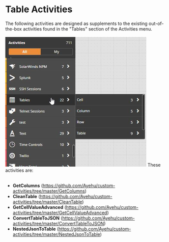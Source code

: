 <h1>Table Activities</h1>
The following activities are designed as supplements to the existing out-of-the-box activities found in the "Tables" section of the Activities menu.
<br><br>
<img src="https://raw.githubusercontent.com/Ayehu/custom-activities/master/Tables/images/table_menu.jpg">
These activities are:
<br><br>
<ul>
  <li><b>GetColumns</b> (<a href="https://github.com/Ayehu/custom-activities/tree/master/GetColumns">https://github.com/Ayehu/custom-activities/tree/master/GetColumns</a>)</li>
  <li><b>CleanTable</b> (<a href="https://github.com/Ayehu/custom-activities/tree/master/CleanTable">https://github.com/Ayehu/custom-activities/tree/master/CleanTable</a>)</li>
  <li><b>GetCellValueAdvanced</b> (<a href="https://github.com/Ayehu/custom-activities/tree/master/GetCellValueAdvanced">https://github.com/Ayehu/custom-activities/tree/master/GetCellValueAdvanced</a>)</li>
  <li><b>ConvertTableToJSON</b> (<a href="https://github.com/Ayehu/custom-activities/tree/master/ConvertTableToJSON">https://github.com/Ayehu/custom-activities/tree/master/ConvertTableToJSON</a>)</li>
  <li><b>NestedJsonToTable</b> (<a href="https://github.com/Ayehu/custom-activities/tree/master/NestedJsonToTable">https://github.com/Ayehu/custom-activities/tree/master/NestedJsonToTable</a>)</li>
</ul>
